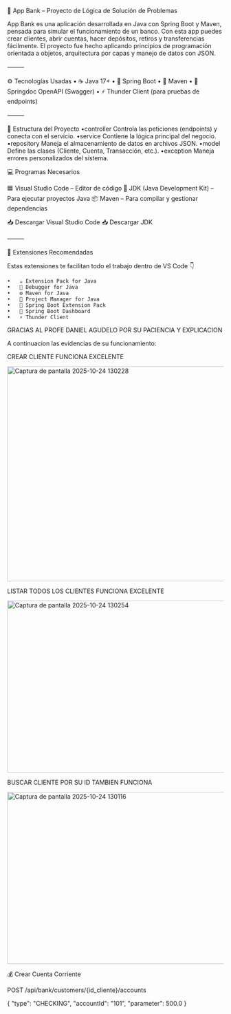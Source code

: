 🏦 App Bank – Proyecto de Lógica de Solución de Problemas

App Bank es una aplicación desarrollada en Java con Spring Boot y Maven, pensada para simular el funcionamiento de un banco.
Con esta app puedes crear clientes, abrir cuentas, hacer depósitos, retiros y transferencias fácilmente.
El proyecto fue hecho aplicando principios de programación orientada a objetos, arquitectura por capas y manejo de datos con JSON.

⸻

⚙️ Tecnologías Usadas
	•	☕ Java 17+
	•	🚀 Spring Boot
	•	🧱 Maven
	•	🧾 Springdoc OpenAPI (Swagger)
	•	⚡ Thunder Client (para pruebas de endpoints)

⸻

📂 Estructura del Proyecto
•controller
Controla las peticiones (endpoints) y conecta con el servicio.
•service
Contiene la lógica principal del negocio.
•repository
Maneja el almacenamiento de datos en archivos JSON.
•model
Define las clases (Cliente, Cuenta, Transacción, etc.).
•exception
Maneja errores personalizados del sistema.

💻 Programas Necesarios

🟦 Visual Studio Code – Editor de código
🔧 JDK (Java Development Kit) – Para ejecutar proyectos Java
📦 Maven – Para compilar y gestionar dependencias

📥 Descargar Visual Studio Code
📥 Descargar JDK

⸻

🧩 Extensiones Recomendadas

Estas extensiones te facilitan todo el trabajo dentro de VS Code 👇

	•	☕ Extension Pack for Java
	•	🧰 Debugger for Java
	•	⚙️ Maven for Java
	•	📁 Project Manager for Java
	•	💚 Spring Boot Extension Pack
	•	🚀 Spring Boot Dashboard
	•	⚡ Thunder Client

GRACIAS AL PROFE DANIEL AGUDELO POR SU PACIENCIA Y EXPLICACION 

A continuacion las evidencias de su funcionamiento:

CREAR CLIENTE FUNCIONA EXCELENTE 

  

<img width="700" height="500" alt="Captura de pantalla 2025-10-24 130228" src="https://github.com/user-attachments/assets/1a8bb7d9-d4f4-4f43-aa8c-40a76154caf9" />

LISTAR TODOS LOS CLIENTES FUNCIONA EXCELENTE 

<img width="600" height="400" alt="Captura de pantalla 2025-10-24 130254" src="https://github.com/user-attachments/assets/0361334e-3a81-43e0-9908-83ac4b5f040e" />

BUSCAR CLIENTE POR SU ID TAMBIEN FUNCIONA 

<img width="600" height="400" alt="Captura de pantalla 2025-10-24 130116" src="https://github.com/user-attachments/assets/806eefb3-294a-473b-9282-9d6d9a06c349" />


💰 Crear Cuenta Corriente

POST /api/bank/customers/{id_cliente}/accounts

{
  "type": "CHECKING",
  "accountId": "101",
  "parameter": 500.0
}






  

